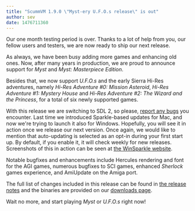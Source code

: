 ```yaml
---
title: "ScummVM 1.9.0 \"Myst-ery U.F.O.s release\" is out"
author: sev
date: 1476711360
---
```


Our one month testing period is over. Thanks to a lot of help from you, our fellow users and testers, we are now ready to ship our next release.

As always, we have been busy adding more games and enhancing old ones. Now, after many years in production, we are proud to announce support for *Myst* and *Myst: Masterpiece Edition*.

Besides that, we now support *U.F.O.s* and the early Sierra Hi-Res adventures, namely *Hi-Res Adventure #0: Mission Asteroid*, *Hi-Res Adventure #1: Mystery House* and *Hi-Res Adventure #2: The Wizard and the Princess*, for a total of six newly supported games.

With this release we are switching to SDL 2, so please, [report any bugs](https://bugs.scummvm.org) you encounter. Last time we introduced Sparkle-based updates for Mac, and now we're trying to launch it also for Windows. Hopefully, you will see it in action once we release our next version. Once again, we would like to mention that auto-updating is selected as an opt-in during your first start up. By default, if you enable it, it will check weekly for new releases. Screenshots of this in action can be seen at [the WinSparkle website](https://winsparkle.org).

Notable bugfixes and enhancements include Hercules rendering and font for the AGI games, numerous bugfixes to SCI games, enhanced *Sherlock* games experience, and AmiUpdate on the Amiga port.

The full list of changes included in this release can be found in [the release notes](https://downloads.scummvm.org/frs/scummvm/1.9.0/ReleaseNotes) and the binaries are provided on our [downloads page](/downloads/).

Wait no more, and start playing *Myst* or *U.F.O.s* right now!
